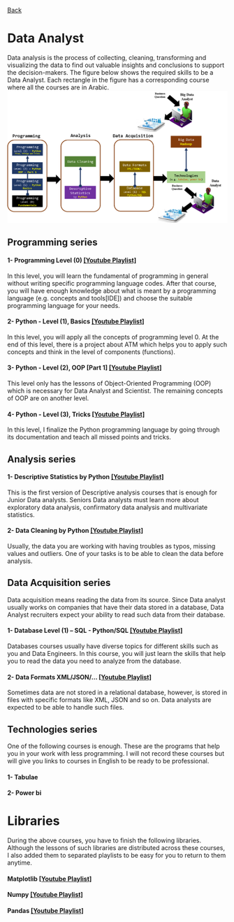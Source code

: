 [Back](https://github.com/aorogat/Data-Science-and-Software-Engineering/blob/master/README.md)
# Data Analyst
Data analysis is the process of collecting, cleaning, transforming and visualizing the data to find out valuable insights and conclusions to support the decision-makers. The figure below shows the required skills to be a Data Analyst. Each rectangle in the figure has a corresponding course where all the courses are in Arabic.
![Data Analysis](DataAnalyst.png)

## Programming series
#### 1- Programming Level (0) [\[Youtube Playlist\]](https://www.youtube.com/playlist?list=PL73bE5x5W-IDgkSxUQx9GCv0vBQPjBNuJ)
In this level, you will learn the fundamental of programming in general without writing specific programming language codes. After that course, you will have enough knowledge about what is meant by a programming language (e.g. concepts and tools[IDE]) and choose the suitable programming language for your needs.

#### 2- Python - Level (1), Basics [\[Youtube Playlist\]](https://www.youtube.com/watch?v=M1m9rtZYN-4&list=PL73bE5x5W-ICe8Wb9bFK85FFFGXbNtMx5)
In this level, you will apply all the concepts of programming level 0. At the end of this level, there is a project about ATM which helps you to apply such concepts and think in the level of components (functions).
#### 3- Python - Level (2), OOP \[Part 1] [\[Youtube Playlist\]](https://www.youtube.com/watch?v=65LBTWC9OUo&list=PL73bE5x5W-ICjN2bL9On_dtReRSBRr8Fz)
This level only has the lessons of Object-Oriented Programming  (OOP) which is necessary for Data Analyst and Scientist. The remaining concepts of OOP are on another level. 
#### 4- Python - Level (3), Tricks [\[Youtube Playlist\]](https://www.youtube.com/watch?v=LdUOgE-73To&list=PL73bE5x5W-IAhtvykYAe9T3un76xkexVx)
In this level, I finalize the Python programming language by going through its documentation and teach all missed points and tricks.
## Analysis series
#### 1- Descriptive Statistics by Python [\[Youtube Playlist\]](https://www.youtube.com/watch?v=ZmSVoAyY1LM&list=PL73bE5x5W-ICemDprdzo0HibsFiUQIEM5)
This is the first version of Descriptive analysis courses that is enough for Junior Data analysts. Seniors Data analysts must learn more about exploratory data analysis, confirmatory data analysis and multivariate statistics. 
#### 2- Data Cleaning by Python [\[Youtube Playlist\]]()
Usually, the data you are working with having troubles as typos, missing values and outliers. One of your tasks is to be able to clean the data before analysis.
## Data Acquisition series
Data acquisition means reading the data from its source. Since Data analyst usually works on companies that have their data stored in a database, Data Analyst recruiters expect your ability to read such data from their database. 
#### 1- Database Level (1) – SQL - Python/SQL [\[Youtube Playlist\]]()
Databases courses usually have diverse topics for different skills such as you and Data Engineers. In this course, you will just learn the skills that help you to read the data you need to analyze from the database. 
#### 2- Data Formats XML/JSON/… [\[Youtube Playlist\]]()
Sometimes data are not stored in a relational database, however, is stored in files with specific formats like XML, JSON and so on. Data analysts are expected to be able to handle such files.
## Technologies series
One of the following courses is enough. These are the programs that help you in your work with less programming. I will not record these courses but will give you links to courses in English to be ready to be professional. 

#### 1- Tabulae
#### 2- Power bi

# Libraries
During the above courses, you have to finish the following libraries. Although the lessons of such libraries are distributed across these courses, I also added them to separated playlists to be easy for you to return to them anytime.
#### Matplotlib [\[Youtube Playlist\]]()
#### Numpy [\[Youtube Playlist\]](https://www.youtube.com/playlist?list=PL73bE5x5W-IBnRfesDLHH9GpuPDfl1N-u)
#### Pandas [\[Youtube Playlist\]]()


